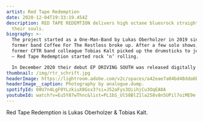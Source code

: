 ```yaml
---
artist: Red Tape Redemption
date: 2020-12-04T19:33:19.454Z
description: RED TAPE REDEMTION delivers high octane bluesrock straight out from
  their souls.
biography: >-
  The project started as a One-Man-Band by Lukas Oberholzer in 2019 since his
  former band Coffee For The Restless broke up. After a few solo shows, his
  former CFTR band colleague Tobias Kalt picked up the drumsticks to join forces
  – Red Tape Redemption started rock ‘n’ rolling. 

  In December 2020 their debut EP DRIVING SOUTH was released digitally through THE YELLING LIGHT.
thumbnail: /img/rtr_schrift.jpg
headerImage: https://lightroom.adobe.com/v2c/spaces/a42eae7a04bd48dda6b8193b4c695220/assets/6af20ad8afcdaaaebc39a458298daba3/revisions/d382aaa2429a4149bec73424877b56ea/renditions/eee64487b97cded0793c08a77a873d88
headerImage__caption: Photography by analogue.dump.
spotifyId: 08U7n4LgF0YLzkiuX8Gsx3?si=J52aFys3QiihjCu3OqEA8A
youtubeId: watch?v=Eu5Y87wThnc&list=PL1bS_Ul58BlZ1la258v8n5UPil7oiME9e
---
```

Red Tape Redemption is Lukas Oberholzer & Tobias Kalt.